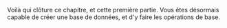 Voilà qui clôture ce chapitre, et cette première partie. Vous êtes désormais capable de créer une base de données, et d'y faire les opérations de base.